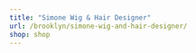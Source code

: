 ```yaml
---
title: "Simone Wig & Hair Designer"
url: /brooklyn/simone-wig-and-hair-designer/
shop: shop
---
```

